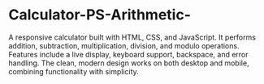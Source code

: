 # Calculator-PS-Arithmetic-
A responsive calculator built with HTML, CSS, and JavaScript. It performs addition, subtraction, multiplication, division, and modulo operations. Features include a live display, keyboard support, backspace, and error handling. The clean, modern design works on both desktop and mobile, combining functionality with simplicity.

